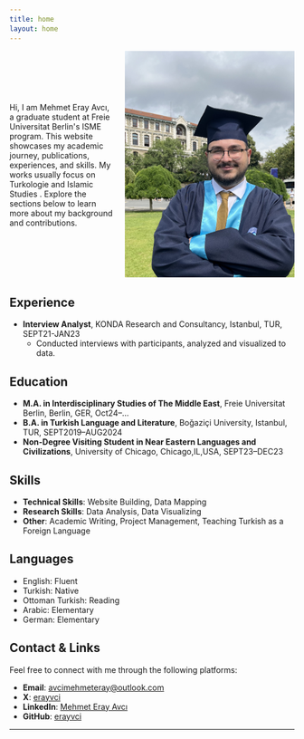 ```yaml
---
title: home
layout: home
--- 
```


<style>
  .container {
    display: flex;
    align-items: center;
    gap: 20px;
  }
  .text {
    flex: 1;
  }
  .image {
    flex: 0 0 auto;
  }
</style>
<div class="container">
  <div class="text">
    <p>Hi, I am Mehmet Eray Avcı, a graduate student at Freie Universitat Berlin's ISME program. This website showcases my academic journey, publications, experiences, and skills. My works usually focus on Turkologie and Islamic Studies . Explore the sections below to learn more about my background and contributions.</p>
  </div>
  <div class="image">
    <img src="IMG_0587.jpeg" alt="Me" width="300">
  </div>
</div>


## Experience

- **Interview Analyst**, KONDA Research and Consultancy, Istanbul, TUR, SEPT21-JAN23
  - Conducted interviews with participants, analyzed and visualized to data.


## Education

- **M.A. in Interdisciplinary Studies of The Middle East**, Freie Universitat Berlin, Berlin, GER, Oct24–...
- **B.A. in Turkish Language and Literature**, Boğaziçi University, Istanbul, TUR, SEPT2019–AUG2024
- **Non-Degree Visiting Student in Near Eastern Languages and Civilizations**, University of Chicago, Chicago,IL,USA, SEPT23–DEC23

## Skills

- **Technical Skills**:  Website Building, Data Mapping
- **Research Skills**:  Data Analysis, Data Visualizing
- **Other**:  Academic Writing, Project Management, Teaching Turkish as a Foreign Language 

## Languages

- English: Fluent
- Turkish: Native
- Ottoman Turkish: Reading
- Arabic: Elementary
- German: Elementary


## Contact & Links

Feel free to connect with me through the following platforms:

- **Email**: [avcimehmeteray@outlook.com](mailto:avcimehmeteray@outlook.com)
- **X**: [erayvci](https://x.com/erayvci)
- **LinkedIn**: [Mehmet Eray Avcı](https://www.linkedin.com/in/erayavci/)
- **GitHub**: [erayvci](https://github.com/erayvci)

----

[^1]: [It can take up to 10 minutes for changes to your site to publish after you push the changes to GitHub](https://docs.github.com/en/pages/setting-up-a-github-pages-site-with-jekyll/creating-a-github-pages-site-with-jekyll#creating-your-site).

[Just the Docs]: https://just-the-docs.github.io/just-the-docs/
[GitHub Pages]: https://docs.github.com/en/pages
[README]: https://github.com/just-the-docs/just-the-docs-template/blob/main/README.md
[Jekyll]: https://jekyllrb.com
[GitHub Pages / Actions workflow]: https://github.blog/changelog/2022-07-27-github-pages-custom-github-actions-workflows-beta/
[use this template]: https://github.com/just-the-docs/just-the-docs-template/generate
